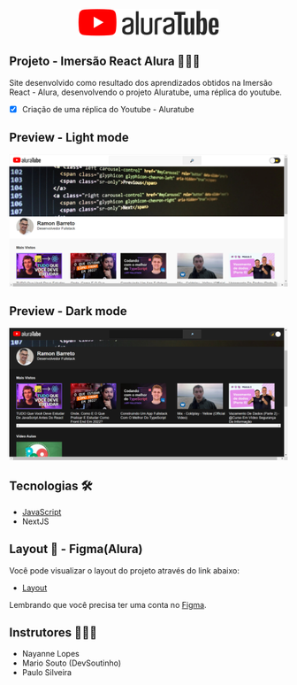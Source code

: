 <p align="center">
  <img alt="Aluratube" src=".github/logo.svg" />
</p>

## Projeto - Imersão React Alura 👨🏽‍💻


Site desenvolvido como resultado dos aprendizados obtidos na Imersão React - Alura, desenvolvendo o projeto Aluratube, uma réplica do youtube.

- [x] Criação de uma réplica do Youtube - Aluratube

## Preview - Light mode
<p align="center">
  <img alt="Light mode - screen" src=".github/preview.png">
</p>

## Preview - Dark mode
<p align="center">
  <img alt="Dark mode - screen" src=".github/preview_dark.png">
</p>

## Tecnologias 🛠

- [JavaScript](https://www.javascript.org/)
- NextJS
  
## Layout 🔲 - Figma(Alura)

Você pode visualizar o layout do projeto através do link abaixo:

- [Layout](https://www.figma.com/file/1acrju7CLwHkSh6e7xEk9h/Aluratube?node-id=0%3A1&t=fSsMs2uITSMu8QiJ-1)

Lembrando que você precisa ter uma conta no [Figma](http://figma.com/).

## Instrutores 👨🏽‍🏫

- Nayanne Lopes
- Mario Souto (DevSoutinho)
- Paulo Silveira


